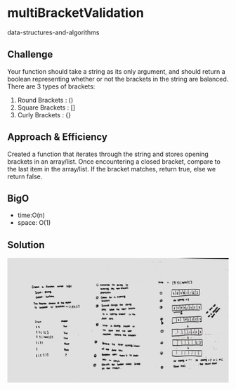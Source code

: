 # multiBracketValidation
data-structures-and-algorithms

## Challenge
Your function should take a string as its only argument, and should return a boolean representing 
whether or not the brackets in the string are balanced. There are 3 types of brackets:
1.  Round Brackets : ()
2.	Square Brackets : []
3.	Curly Brackets : {}

## Approach & Efficiency
Created a function that iterates through the string and stores opening brackets in an array/list.
Once encountering a closed bracket, compare to the last item in the array/list. If the bracket matches, 
return true, else we return false.

## BigO
* time:O(n)
* space: O(1)

## Solution
![](../assets/multiBracketValidation.jpeg)